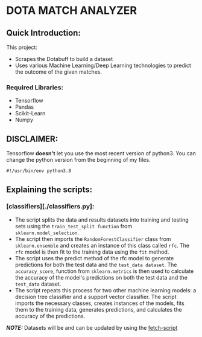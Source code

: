 # DOTA MATCH ANALYZER

## Quick Introduction:
This project:

* Scrapes the Dotabuff to build a dataset
* Uses various Machine Learning/Deep Learning technologies to predict the outcome of the given matches.

### Required Libraries:
- Tensorflow
- Pandas
- Scikit-Learn
- Numpy

## DISCLAIMER:
Tensorflow **doesn't** let you use the most recent version of python3. You can
change the python version from the beginning of my files.

```python3
#!/usr/bin/env python3.8
```

## Explaining the scripts:
### [classifiers][./classifiers.py]:
- The script splits the data and results datasets into training and
  testing sets using the `train_test_split function` from
  `sklearn.model_selection`.
- The script then imports the `RandomForestClassifier` class from
  `sklearn.ensemble` and creates an instance of this class called `rfc`. The `rfc`
  model is then fit to the training data using the `fit` method.
- The script uses the predict method of the rfc model to generate predictions
  for both the test data and the `test_data dataset`. The `accuracy_score`,
  function from `sklearn.metrics` is then used to calculate the accuracy of
  the model's predictions on both the test data and the `test_data` dataset.
- The script repeats this process for two other machine learning models: a
  decision tree classifier and a support vector classifier. The script imports
  the necessary classes, creates instances of the models, fits them to the
  training data, generates predictions, and calculates the accuracy of the
  predictions.

**_NOTE:_**  Datasets will be and can be updated by using the [fetch-script](./fetchers/fetch-script)
